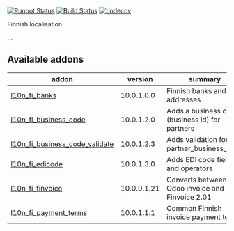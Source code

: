 [![Runbot Status](https://runbot.odoo-community.org/runbot/badge/flat/178/10.0.svg)](https://runbot.odoo-community.org/runbot/repo/github-com-oca-l10n-finland-178)
[![Build Status](https://travis-ci.org/OCA/l10n-finland.svg?branch=10.0)](https://travis-ci.org/OCA/l10n-finland)
[![codecov](https://codecov.io/gh/OCA/l10n-finland/branch/10.0/graph/badge.svg)](https://codecov.io/gh/OCA/l10n-finland)

Finnish localisation

...

[//]: # (addons)

Available addons
----------------
addon | version | summary
--- | --- | ---
[l10n_fi_banks](l10n_fi_banks/) | 10.0.1.0.0 | Finnish banks and their addresses
[l10n_fi_business_code](l10n_fi_business_code/) | 10.0.1.2.0 | Adds a business code (business id) for partners
[l10n_fi_business_code_validate](l10n_fi_business_code_validate/) | 10.0.1.2.3 | Adds validation for partner_business_code
[l10n_fi_edicode](l10n_fi_edicode/) | 10.0.1.3.0 | Adds EDI code field and operators
[l10n_fi_finvoice](l10n_fi_finvoice/) | 10.0.0.1.21 | Converts between Odoo invoice and Finvoice 2.01
[l10n_fi_payment_terms](l10n_fi_payment_terms/) | 10.0.1.1.1 | Common Finnish invoice payment terms

[//]: # (end addons)
